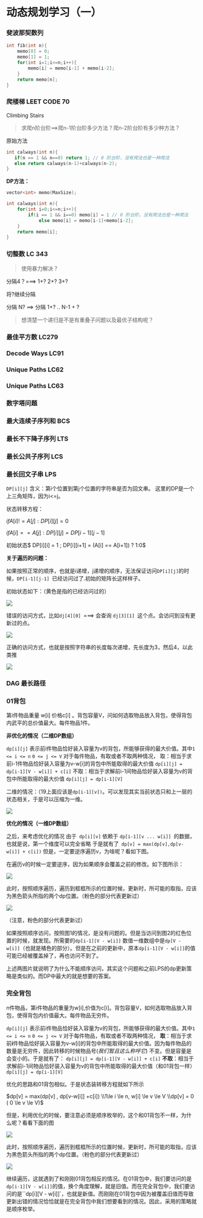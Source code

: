 # 动态规划学习（一）

### 斐波那契数列

```c++
int fib(int n){
    memo[0] = 0;
    memo[1] = 1;
    for(int i=1;i<=n;i++){
        memo[i] = memo[i-1] + memo[i-2];
    }
    return memo[n];
}
```

### 爬楼梯 LEET CODE 70

Climbing Stairs

> 求爬n阶台阶==>爬n-1阶台阶多少方法？爬n-2阶台阶有多少种方法？

原始方法

```c++
int calways(int n){
   if(n == 1 && n==0) return 1; // 0 阶台阶，没有爬法也是一种爬法
   else return calways(n-1)+calways(n-2);
}
```

**DP方法：**

```c++
vector<int> memo(MaxSize);

int calways(int n){
    for(int i=0;i<=n;i++){
        if(i == 1 && i==0) memo[i] = 1 // 0 阶台阶，没有爬法也是一种爬法
            else memo[i] = memo[i-1]+memo[i-2];
    }
    return memo[i];
}
```



### 切整数 LC 343

> 使用暴力解决？

分隔4？===> 1+? 2+? 3+?

将?继续分隔

分隔 N? ==> 分隔 1+? .. N-1 + ?

> 想清楚一个递归是不是有重叠子问题以及最优子结构呢？



### 最佳平方数 LC279



### Decode Ways LC91



### Unique Paths LC62



### Unique Paths LC63





### 数字塔问题

### 最大连续子序列和 BCS

### 最长不下降子序列 LTS

### 最长公共子序列 LCS

### 最长回文子串 LPS

`DP[i][j]` 含义：第i个位置到第j个位置的字符串是否为回文串。
这里的DP是一个上三角矩阵，因为i<=j。

状态转移方程：

$if A[i] != A[j] : DP[i][j] = 0$

$if A[i] == A[j] : DP[i][j] = DP[i-1][j-1]$

初始状态$ DP[i][i] = 1 ; DP[i][i+1] = (A[i] == A[i+1]) ? 1:0$

**关于遍历的问题：**

如果按照正常的顺序，也就是i递增，j递增的顺序，无法保证访问`DP[i][j]`的时候，`DP[i-1][j-1] `已经访问过了.初始的矩阵长这样样子。

初始状态如下：（黄色是指的已经访问过的）

![](../img/LPS1.png)

错误的访问方式，比如`dj[4][0] `===> 会查询 `dj[3][1] `这个点。会访问到没有更新过的点。

![](../img/LPS2.png)

正确的访问方式，也就是按照字符串的长度每次递增，先长度为3，然后4，以此类推

![](../img/LPS3.png)

### DAG 最长路径



### 01背包

第i件物品重量 w[i] 价格c[i] 。背包容量V，问如何选取物品放入背包，使得背包内武平的总价值最大。每件物品1件。

**非优化的情况（二维DP数组）**

`dp[i][j]` 表示前i件物品恰好装入容量为v的背包，所能够获得的最大价值。其中`1 <= i <= n` `0 <= j <= V`
对于每件物品，有取或者不取两种情况，
取：相当于求前i-1件物品恰好装入容量为v-w[i]的背包中所能取得的最大价值
`dp[i][j] = dp[i-1][V - w[i]] + c[i]`
不取：相当于求解前i-1间物品恰好装入容量为v的背包中所能取得的最大价值
`dp[i][j] = dp[i-1][V]`


二维的情况：（19上面应该是`dp[i-1][v])`。可以发现其实当前状态只和上一层的状态相关，于是可以压缩为一维。

![](../img/01bag1.png)



**优化的情况（一维DP数组）**

之后，来考虑优化的情况
由于` dp[i][v]` 依赖于 `dp[i-1][v ... w[i]] `的数据，也就是说，第一个维度可以完全省略
于是就有了` dp[v] = max(dp[v],dp[v-w[i]] + c[i])`
但是，一定要逆序遍历v，为啥呢？看如下图。

在遍历v的时候一定要逆序，因为如果顺序会覆盖之前的修改。如下图所示：

![](../img/01bag2.png)

此时，按照顺序遍历，遍历到框框所示的位置时候，更新时，所可能的取指，应该为黑色箭头所指的两个dp位置。（粉色的部分代表更新过）

![](../img/01bag3.png)

（注意，粉色的部分代表更新过）

如果按照顺序访问，按照图1的情况，是没有问题的。但是当访问到图2的红色位置的时候，就发现。所需要的`dp[i-1][V - w[i]]` 数值一维数组中是`dp[V - w[i]]`（也就是橘色的部分）。但是在之前的更新中，原本`dp[i-1][V - w[i]]`的值可能已经被覆盖掉了，再也访问不到了。



上述两图片就说明了为什么不能顺序访问，其实这个问题和之前LPS的dp更新策略是类似的。而DP中最大的就是想要的答案。


### 完全背包

n件物品，第i件物品的重量为w]i],价值为c[i]。背包容量V，如何选取物品放入背包，使得背包内价值最大。每件物品无穷件。

`dp[i][j]` 表示前i件物品恰好装入容量为v的背包，所能够获得的最大价值。其中`1 <= i <= n` `0 <= j <= V`
对于每件物品，有取或者不取两种情况，
**取**：相当于求前**i**件物品恰好装入容量为v-w[i]的背包中所能取得的最大价值。因为每件物品的数量是无穷件，因此转移的时候物品号(*我们暂且这么称呼它*) 不变。但是容量是会变小的。于是就有了：
`dp[i][j] = dp[i-1][V - w[i]] + c[i]`
**不取**：相当于求解前i-1间物品恰好装入容量为v的背包中所能取得的最大价值（和01背包一样）
`dp[i][j] = dp[i-1][V]`

优化的思路和01背包相似。于是状态装转移方程就如下所示

$dp[v] = max(dp[v] , dp[v-w[i]] +c[i]) \\1\le i \le n, w[i] \le v \le V \\dp[v] = 0 ( 0 \le v \le V)$

但是，利用优化的时候，要注意必须是顺序枚举的，这个和01背包不一样，为什么呢？看看下面的图

![](../img/fullbag1.png)

此时，按照顺序遍历，遍历到框框所示的位置时候，更新时，所可能的取指，应该为黑色箭头所指的两个dp位置。（粉色的部分代表更新过）

![](../img/fullbag2.png)

继续遍历，这就遇到了和刚刚01背包相反的情况。在01背包中，我们要访问的是`dp[i-1][V - w[i]]`的值，换个角度理解，就是旧值。而在完全背包中，我们要访问的是``dp[i][V - w[i]]`，也就是新值。而刚刚在01背包中因为被覆盖旧值而导致更新出错的情况恰恰就是在完全背包中我们想要看到的情况。因此，采用的策略就是顺序枚举。

